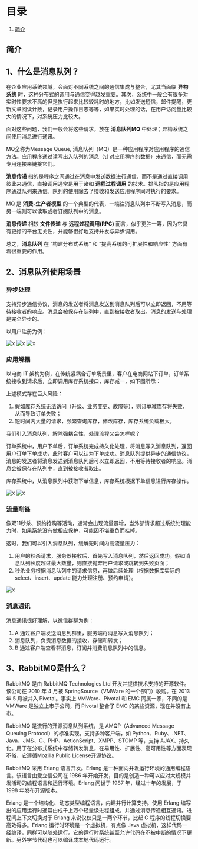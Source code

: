 # 目录

1. [简介](#简介)

## 简介

## 1、什么是消息队列？

在企业应用系统领域，会面对不同系统之间的通信集成与整合，尤其当面临 **异构系统** 时，这种分布式的调用与通信变得越发重要。其次，系统中一般会有很多对实时性要求不高的但是执行起来比较较耗时的地方，比如发送短信，邮件提醒，更新文章阅读计数，记录用户操作日志等等，如果实时处理的话，在用户访问量比较大的情况下，对系统压力比较大。

面对这些问题，我们一般会将这些请求，放在 **消息队列MQ** 中处理；异构系统之间使用消息进行通讯。

MQ全称为Message Queue, 消息队列（MQ）是一种应用程序对应用程序的通信方法。应用程序通过读写出入队列的消息（针对应用程序的数据）来通信，而无需专用连接来链接它们。

**消息传递** 指的是程序之间通过在消息中发送数据进行通信，而不是通过直接调用彼此来通信，直接调用通常是用于诸如 **远程过程调用** 的技术。排队指的是应用程序通过队列来通信。队列的使用除去了接收和发送应用程序同时执行的要求。

MQ 是 **消费-生产者模型** 的一个典型的代表，一端往消息队列中不断写入消息，而另一端则可以读取或者订阅队列中的消息。

**消息传递** 相较 **文件传递** 与 **远程过程调用(RPC)** 而言，似乎更胜一筹，因为它具有更好的平台无关性，并能够很好地支持并发与异步调用。

总之，**消息队列** 在 “构建分布式系统” 和 “提高系统的可扩展性和响应性” 方面有着很重要的作用。

## 2、消息队列使用场景

### 异步处理

支持异步通信协议，消息的发送者将消息发送到消息队列后可以立即返回，不用等待接收者的响应。消息会被保存在队列中，直到被接收者取出。消息的发送与处理是完全异步的。

以用户注册为例：

![x](../Resource/125.png)
![x](../Resource/126.png)
![x](../Resource/127.png)

### 应用解耦

以电商 IT 架构为例，在传统紧耦合订单场景里，客户在电商网站下订单，订单系统接收到请求后，立即调用库存系统接口，库存减一，如下图所示：

上述模式存在巨大风险：

1. 假如库存系统无法访问（升级、业务变更、故障等），则订单减库存将失败，从而导致订单失败；
2. 短时间内大量的请求，频繁查询库存，修改库存，库存系统负载极大。

我们引入消息队列，解除强耦合性，处理流程又会怎样呢？

订单系统中，用户下单后，订单系统完成持久化处理，将消息写入消息队列，返回用户订单下单成功，此时客户可以认为下单成功。消息队列提供异步的通信协议，消息的发送者将消息发送到消息队列后可以立即返回，不用等待接收者的响应。消息会被保存在队列中，直到被接收者取出。

库存系统中，从消息队列中获取下单信息，库存系统根据下单信息进行库存操作。

![x](../Resource/128.png)
![x](../Resource/129.png)

### 流量削锋

像双11秒杀、预约抢购等活动，通常会出现流量暴增，当外部请求超过系统处理能力时，如果系统没有做相应保护，可能因不堪重负而挂掉。

这时，我们可以引入消息队列，缓解短时间内高流量压力：

1. 用户的秒杀请求，服务器接收后，首先写入消息队列，然后返回成功。假如消息队列长度超过最大数量，则直接抛弃用户请求或跳转到失败页面；
2. 秒杀业务根据消息队列中的请求信息，再做后续处理（根据数据库实际的select、insert、update 能力处理注册、预约申请）。

![x](../Resource/130.png)

### 消息通讯

消息通讯很好理解，以微信群聊为例：

1. A 通过客户端发送消息到群里，服务端将消息写入消息队列；
2. 消息队列，负责消息数据的接收，存储和转发；
3. B 通过客户端查看群消息，订阅并消费消息队列中的信息。

## 3、RabbitMQ是什么？

RabbitMQ 是由 RabbitMQ Technologies Ltd 开发并提供技术支持的开源软件。该公司在 2010 年 4 月被 SpringSource（VMWare 的一个部门）收购。在 2013 年 5 月被并入 Pivotal。事实上 VMWare、Pivotal 和 EMC 同属一家，不同的是 VMWare 是独立上市子公司，而 Pivotal 整合了 EMC 的某些资源，现在并没有上市。

RabbitMQ 是流行的开源消息队列系统，是 AMQP（Advanced Message Queuing Protocol）的标准实现。支持多种客户端，如 Python、Ruby、.NET、Java、JMS、C、PHP、ActionScript、XMPP、STOMP 等，支持 AJAX、持久化。用于在分布式系统中存储转发消息，在易用性、扩展性、高可用性等方面表现不俗，它遵循Mozilla Public License开源协议。

RabbitMQ 采用 Erlang 语言开发。Erlang 是一种面向并发运行环境的通用编程语言。该语言由爱立信公司在 1986 年开始开发，目的是创造一种可以应对大规模并发活动的编程语言和运行环境。Erlang 问世于 1987 年，经过十年的发展，于 1998 年发布开源版本。

Erlang 是一个结构化、动态类型编程语言，内建并行计算支持。使用 Erlang 编写出的应用运行时通常由成千上万个轻量级进程组成，并通过消息传递相互通讯。进程间上下文切换对于 Erlang 来说仅仅只是一两个环节，比起 C 程序的线程切换要高效得多。Erlang 运行时环境是一个虚拟机，有点像 Java 虚拟机，这样代码一经编译，同样可以随处运行。它的运行时系统甚至允许代码在不被中断的情况下更新。另外字节代码也可以编译成本地代码运行。
